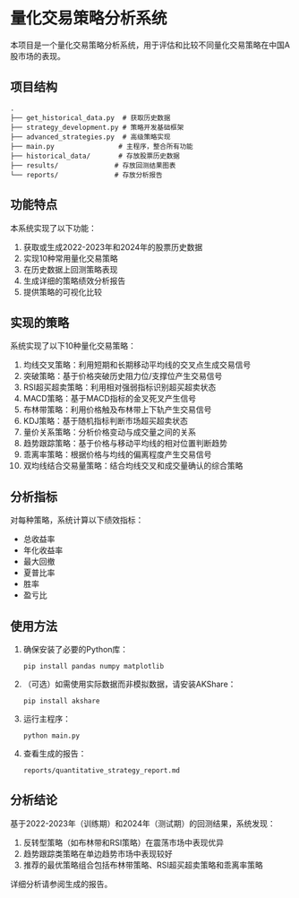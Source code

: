# 量化交易策略分析系统

本项目是一个量化交易策略分析系统，用于评估和比较不同量化交易策略在中国A股市场的表现。

## 项目结构

```
.
├── get_historical_data.py  # 获取历史数据
├── strategy_development.py # 策略开发基础框架
├── advanced_strategies.py  # 高级策略实现
├── main.py                # 主程序，整合所有功能
├── historical_data/       # 存放股票历史数据
├── results/              # 存放回测结果图表
└── reports/              # 存放分析报告
```

## 功能特点

本系统实现了以下功能：

1. 获取或生成2022-2023年和2024年的股票历史数据
2. 实现10种常用量化交易策略
3. 在历史数据上回测策略表现
4. 生成详细的策略绩效分析报告
5. 提供策略的可视化比较

## 实现的策略

系统实现了以下10种量化交易策略：

1. 均线交叉策略：利用短期和长期移动平均线的交叉点生成交易信号
2. 突破策略：基于价格突破历史阻力位/支撑位产生交易信号
3. RSI超买超卖策略：利用相对强弱指标识别超买超卖状态
4. MACD策略：基于MACD指标的金叉死叉产生信号
5. 布林带策略：利用价格触及布林带上下轨产生交易信号
6. KDJ策略：基于随机指标判断市场超买超卖状态
7. 量价关系策略：分析价格变动与成交量之间的关系
8. 趋势跟踪策略：基于价格与移动平均线的相对位置判断趋势
9. 乖离率策略：根据价格与均线的偏离程度产生交易信号
10. 双均线结合交易量策略：结合均线交叉和成交量确认的综合策略

## 分析指标

对每种策略，系统计算以下绩效指标：

- 总收益率
- 年化收益率
- 最大回撤
- 夏普比率
- 胜率
- 盈亏比

## 使用方法

1. 确保安装了必要的Python库：
   ```
   pip install pandas numpy matplotlib
   ```

2. （可选）如需使用实际数据而非模拟数据，请安装AKShare：
   ```
   pip install akshare
   ```

3. 运行主程序：
   ```
   python main.py
   ```

4. 查看生成的报告：
   ```
   reports/quantitative_strategy_report.md
   ```

## 分析结论

基于2022-2023年（训练期）和2024年（测试期）的回测结果，系统发现：

1. 反转型策略（如布林带和RSI策略）在震荡市场中表现优异
2. 趋势跟踪类策略在单边趋势市场中表现较好
3. 推荐的最优策略组合包括布林带策略、RSI超买超卖策略和乖离率策略

详细分析请参阅生成的报告。 